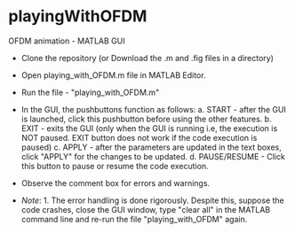 # playingWithOFDM
OFDM animation - MATLAB GUI

+ Clone the repository (or Download the .m and .fig files in a directory)
+ Open playing_with_OFDM.m file in MATLAB Editor.
+ Run the file - "playing_with_OFDM.m"
+ In the GUI, the pushbuttons function as follows: 
    a. START - after the GUI is launched, click this pushbutton before using the other features. 
    b. EXIT - exits the GUI (only when the GUI is running i.e, the execution is NOT paused. EXIT button does not work if the code execution is paused) 
    c. APPLY - after the parameters are updated in the text boxes, click "APPLY" for the changes to be updated. d. PAUSE/RESUME - Click this button to pause or resume the code execution.

+ Observe the comment box for errors and warnings.

+ *Note*: 1. The error handling is done rigorously. Despite this, suppose the code crashes, close the GUI window, type "clear all" in the MATLAB command line and re-run the file "playing_with_OFDM" again.

